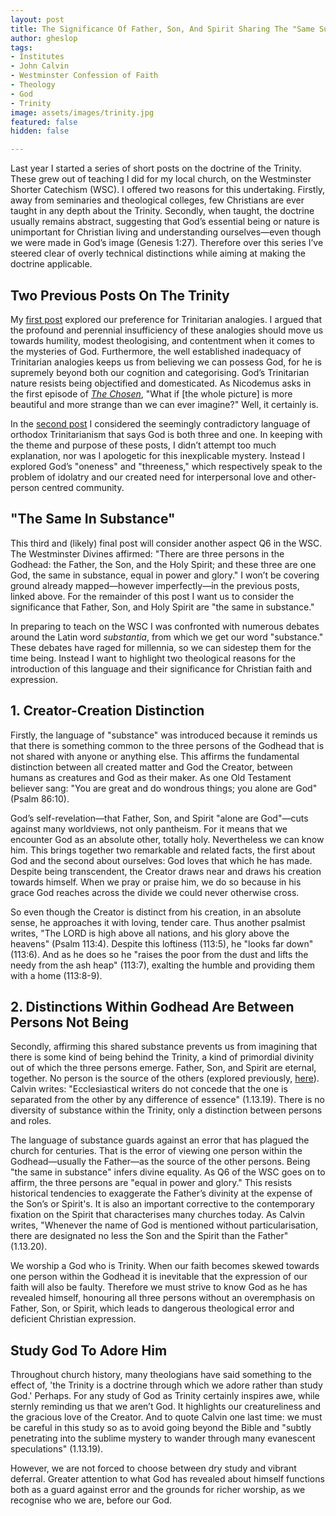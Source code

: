 ```yaml
---
layout: post
title: The Significance Of Father, Son, And Spirit Sharing The "Same Substance"
author: gheslop
tags:
- Institutes
- John Calvin
- Westminster Confession of Faith
- Theology
- God
- Trinity
image: assets/images/trinity.jpg
featured: false
hidden: false

---
```

Last year I started a series of short posts on the doctrine of the Trinity. These grew out of teaching I did for my local church, on the Westminster Shorter Catechism (WSC). I offered two reasons for this undertaking. Firstly, away from seminaries and theological colleges, few Christians are ever taught in any depth about the Trinity. Secondly, when taught, the doctrine usually remains abstract, suggesting that God’s essential being or nature is unimportant for Christian living and understanding ourselves—even though we were made in God’s image (Genesis 1:27). Therefore over this series I’ve steered clear of overly technical distinctions while aiming at making the doctrine applicable.

## Two Previous Posts On The Trinity

My [first post](https://rekindle.co.za/content/2021-11-09-trinitarian-analogies "Trinitarian Analogies") explored our preference for Trinitarian analogies. I argued that the profound and perennial insufficiency of these analogies should move us towards humility, modest theologising, and contentment when it comes to the mysteries of God. Furthermore, the well established inadequacy of Trinitarian analogies keeps us from believing we can possess God, for he is supremely beyond both our cognition and categorising. God’s Trinitarian nature resists being objectified and domesticated. As Nicodemus asks in the first episode of [_The Chosen_](https://www.youtube.com/c/TheChosenSeries "The Chosen on YouTube"), "What if \[the whole picture\] is more beautiful and more strange than we can ever imagine?" Well, it certainly is.

In the [second post](https://rekindle.co.za/content/2021-12-02-trinity "Threeness and Oneness of God") I considered the seemingly contradictory language of orthodox Trinitarianism that says God is both three and one. In keeping with the theme and purpose of these posts, I didn’t attempt too much explanation, nor was I apologetic for this inexplicable mystery. Instead I explored God’s "oneness" and "threeness," which respectively speak to the problem of idolatry and our created need for interpersonal love and other-person centred community.

## "The Same In Substance"

This third and (likely) final post will consider another aspect Q6 in the WSC. The Westminster Divines affirmed: "There are three persons in the Godhead: the Father, the Son, and the Holy Spirit; and these three are one God, the same in substance, equal in power and glory." I won’t be covering ground already mapped—however imperfectly—in the previous posts, linked above. For the remainder of this post I want us to consider the significance that Father, Son, and Holy Spirit are "the same in substance."

In preparing to teach on the WSC I was confronted with numerous debates around the Latin word _substantia_, from which we get our word "substance." These debates have raged for millennia, so we can sidestep them for the time being. Instead I want to highlight two theological reasons for the introduction of this language and their significance for Christian faith and expression.

## 1. Creator-Creation Distinction

Firstly, the language of "substance" was introduced because it reminds us that there is something common to the three persons of the Godhead that is not shared with anyone or anything else. This affirms the fundamental distinction between all created matter and God the Creator, between humans as creatures and God as their maker. As one Old Testament believer sang: "You are great and do wondrous things; you alone are God" (Psalm 86:10).

God’s self-revelation—that Father, Son, and Spirit "alone are God"—cuts against many worldviews, not only pantheism. For it means that we encounter God as an absolute other, totally holy. Nevertheless we can know him. This brings together two remarkable and related facts, the first about God and the second about ourselves: God loves that which he has made. Despite being transcendent, the Creator draws near and draws his creation towards himself. When we pray or praise him, we do so because in his grace God reaches across the divide we could never otherwise cross.

So even though the Creator is distinct from his creation, in an absolute sense, he approaches it with loving, tender care. Thus another psalmist writes, "The LORD is high above all nations, and his glory above the heavens" (Psalm 113:4). Despite this loftiness (113:5), he "looks far down" (113:6). And as he does so he "raises the poor from the dust and lifts the needy from the ash heap" (113:7), exalting the humble and providing them with a home (113:8-9).

## 2. Distinctions Within Godhead Are Between Persons Not Being

Secondly, affirming this shared substance prevents us from imagining that there is some kind of being behind the Trinity, a kind of primordial divinity out of which the three persons emerge. Father, Son, and Spirit are eternal, together. No person is the source of the others (explored previously, [here](https://rekindle.co.za/content/the-agency-of-definitive-sanctification-father-son-and-holy-spirit/ "Father as Monarch within Trinity")). Calvin writes: "Ecclesiastical writers do not concede that the one is separated from the other by any difference of essence" (1.13.19). There is no diversity of substance within the Trinity, only a distinction between persons and roles.

The language of substance guards against an error that has plagued the church for centuries. That is the error of viewing one person within the Godhead—usually the Father—as the source of the other persons. Being "the same in substance" infers divine equality. As Q6 of the WSC goes on to affirm, the three persons are "equal in power and glory." This resists historical tendencies to exaggerate the Father’s divinity at the expense of the Son’s or Spirit's. It is also an important corrective to the contemporary fixation on the Spirit that characterises many churches today. As Calvin writes, "Whenever the name of God is mentioned without particularisation, there are designated no less the Son and the Spirit than the Father" (1.13.20).

We worship a God who is Trinity. When our faith becomes skewed towards one person within the Godhead it is inevitable that the expression of our faith will also be faulty. Therefore we must strive to know God as he has revealed himself, honouring all three persons without an overemphasis on Father, Son, or Spirit, which leads to dangerous theological error and deficient Christian expression.

## Study God To Adore Him

Throughout church history, many theologians have said something to the effect of, 'the Trinity is a doctrine through which we adore rather than study God.' Perhaps. For any study of God as Trinity certainly inspires awe, while sternly reminding us that we aren’t God. It highlights our creatureliness and the gracious love of the Creator. And to quote Calvin one last time: we must be careful in this study so as to avoid going beyond the Bible and "subtly penetrating into the sublime mystery to wander through many evanescent speculations" (1.13.19).

However, we are not forced to choose between dry study and vibrant deferral. Greater attention to what God has revealed about himself functions both as a guard against error and the grounds for richer worship, as we recognise who we are, before our God.